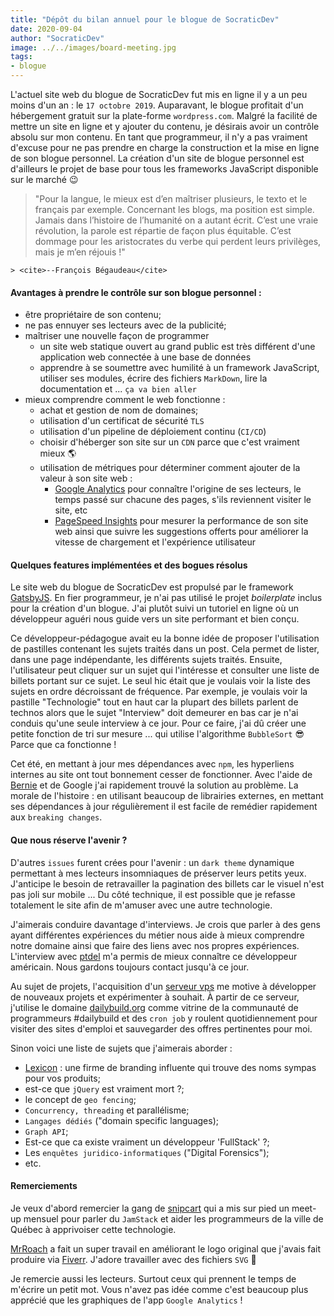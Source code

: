 ```yaml
---
title: "Dépôt du bilan annuel pour le blogue de SocraticDev"
date: 2020-09-04
author: "SocraticDev"
image: ../../images/board-meeting.jpg
tags:
- blogue
---
```


L'actuel site web du blogue de SocraticDev fut mis en ligne il y a un peu moins d'un an : le ``17 octobre 2019``. Auparavant, le blogue profitait d'un hébergement gratuit sur la plate-forme ``wordpress.com``. Malgré la facilité de mettre un site en ligne et y ajouter du contenu, je désirais avoir un contrôle absolu sur mon contenu. En tant que programmeur, il n'y a pas vraiment d'excuse pour ne pas prendre en charge la construction et la mise en ligne de son blogue personnel. La création d'un site de blogue personnel est d'ailleurs le projet de base pour tous les frameworks JavaScript disponible sur le marché 😉 

> "Pour la langue, le mieux est d’en maîtriser plusieurs, le texto et le français par exemple. Concernant les blogs, ma position est simple. Jamais dans l’histoire de l’humanité on a autant écrit. C’est une vraie révolution, la parole est répartie de façon plus équitable. C’est dommage pour les aristocrates du verbe qui perdent leurs privilèges, mais je m’en réjouis !"
>
    > <cite>--François Bégaudeau</cite>

#### Avantages à prendre le contrôle sur son blogue personnel : 

- être propriétaire de son contenu;
- ne pas ennuyer ses lecteurs avec de la publicité;
- maîtriser une nouvelle façon de programmer
    - un site web statique ouvert au grand public est très différent d'une application web connectée à une base de données
    - apprendre à se soumettre avec humilité à un framework JavaScript, utiliser ses modules, écrire des fichiers ``MarkDown``, lire la documentation et ... ``ça va bien aller``
- mieux comprendre comment le web fonctionne : 
    - achat et gestion de nom de domaines;
    - utilisation d'un certificat de sécurité ``TLS``
    - utilisation d'un pipeline de déploiement continu (``CI/CD``)
    - choisir d'héberger son site sur un ``CDN`` parce que c'est vraiment mieux 🌎
    - utilisation de métriques pour déterminer comment ajouter de la valeur à son site web :
        - [Google Analytics](https://analytics.google.com) pour connaître l'origine de ses lecteurs, le temps passé sur chacune des pages, s'ils reviennent visiter le site, etc
        - [PageSpeed Insights](https://developers.google.com/speed/pagespeed/insights/?hl=fr) pour mesurer la performance de son site web ainsi que suivre les suggestions offerts pour améliorer la vitesse de chargement et l'expérience utilisateur

#### Quelques features implémentées et des bogues résolus

Le site web du blogue de SocraticDev est propulsé par le framework [GatsbyJS](https://developers.google.com/speed/pagespeed/insights/?hl=fr). En fier programmeur, je n'ai pas utilisé le projet _boilerplate_ inclus pour la création d'un blogue. J'ai plutôt suivi un tutoriel en ligne où un développeur aguéri nous guide vers un site performant et bien conçu. 

Ce développeur-pédagogue avait eu la bonne idée de proposer l'utilisation de pastilles contenant les sujets traités dans un post. Cela permet de lister, dans une page indépendante, les différents sujets traités. Ensuite, l'utilisateur peut cliquer sur un sujet qui l'intéresse et consulter une liste de billets portant sur ce sujet. Le seul hic était que je voulais voir la liste des sujets en ordre décroissant de fréquence. Par exemple, je voulais voir la pastille "Technologie" tout en haut car la plupart des billets parlent de technos alors que le sujet "Interview" doit demeurer en bas car je n'ai conduis qu'une seule interview à ce jour.  Pour ce faire, j'ai dû créer une petite fonction de tri sur mesure ... qui utilise l'algorithme ``BubbleSort`` 😎 Parce que ca fonctionne !

Cet été, en mettant à jour mes dépendances avec ``npm``, les hyperliens internes au site ont tout bonnement cesser de fonctionner. Avec l'aide de [Bernie](http://vezquex.com/) et de Google j'ai rapidement trouvé la solution au problème. La morale de l'histoire : en utilisant beaucoup de librairies externes, en mettant ses dépendances à jour régulièrement il est facile de remédier rapidement aux ``breaking changes``.

#### Que nous réserve l'avenir ?

D'autres ``issues`` furent crées pour l'avenir : un ``dark theme`` dynamique permettant à mes lecteurs insomniaques de préserver leurs petits yeux. J'anticipe le besoin de retravailler la pagination des billets car le visuel n'est pas joli sur mobile ... Du côté technique, il est possible que je refasse totalement le site afin de m'amuser avec une autre technologie. 

J'aimerais conduire davantage d'interviews. Je crois que parler à des gens ayant différentes expériences du métier nous aide à mieux comprendre notre domaine ainsi que faire des liens avec nos propres expériences. L'interview avec [ptdel](https://socratic.dev/question-et-reponse-avec-un-professionnel-en-devops) m'a permis de mieux connaître ce développeur américain. Nous gardons toujours contact jusqu'à ce jour.

Au sujet de projets, l'acquisition d'un [serveur vps](https://www.linode.com/) me motive à développer de nouveaux projets et expérimenter à souhait. À partir de ce serveur, j'utilise le domaine [dailybuild.org](https://dailybuild.org/) comme vitrine de la communauté de programmeurs #dailybuild et des ``cron job`` y roulent quotidiennement pour visiter des sites d'emploi et sauvegarder des offres pertinentes pour moi.

Sinon voici une liste de sujets que j'aimerais aborder : 

- [Lexicon](https://www.lexiconbranding.com/) : une firme de branding influente qui trouve des noms sympas pour vos produits;
- est-ce que ``jQuery`` est vraiment mort ?;
- le concept de ``geo fencing``;
- ``Concurrency, threading`` et parallélisme;
- ``Langages dédiés`` ("domain specific languages);
- ``Graph API``;
- Est-ce que ca existe vraiment un développeur 'FullStack' ?;
- Les ``enquêtes juridico-informatiques`` ("Digital Forensics");
- etc.

#### Remerciements

Je veux d'abord remercier la gang de [snipcart](https://snipcart.com/fr) qui a mis sur pied un meet-up mensuel pour parler du ``JamStack`` et aider les programmeurs de la ville de Québec à apprivoiser cette technologie. 

[MrRoach](https://twitter.com/eggbertx) a fait un super travail en améliorant le logo original que j'avais fait produire via [Fiverr](https://www.fiverr.com/). J'adore travailler avec des fichiers ``SVG`` 🎉

Je remercie aussi les lecteurs. Surtout ceux qui prennent le temps de m'écrire un petit mot. Vous n'avez pas idée comme c'est beaucoup plus apprécié que les graphiques de l'app ``Google Analytics`` !